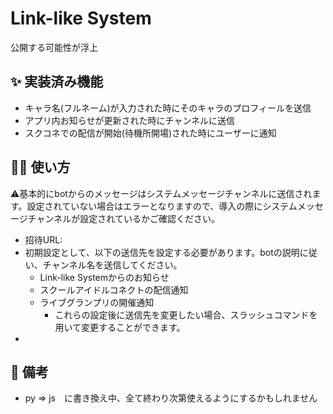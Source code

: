 
# Link-like System

公開する可能性が浮上

## ✨ 実装済み機能

- キャラ名(フルネーム)が入力された時にそのキャラのプロフィールを送信
- アプリ内お知らせが更新された時にチャンネルに送信
- スクコネでの配信が開始(待機所開場)された時にユーザーに通知

## 💁‍♀️ 使い方

⚠️基本的にbotからのメッセージはシステムメッセージチャンネルに送信されます。設定されていない場合はエラーとなりますので、導入の際にシステムメッセージチャンネルが設定されているかご確認ください。

- 招待URL:
- 初期設定として、以下の送信先を設定する必要があります。botの説明に従い、チャンネル名を送信してください。
  - Link-like Systemからのお知らせ
  - スクールアイドルコネクトの配信通知
  - ライブグランプリの開催通知
    - これらの設定後に送信先を変更したい場合、スラッシュコマンドを用いて変更することができます。
-  

## 📝 備考

- py => js　に書き換え中、全て終わり次第使えるようにするかもしれません
